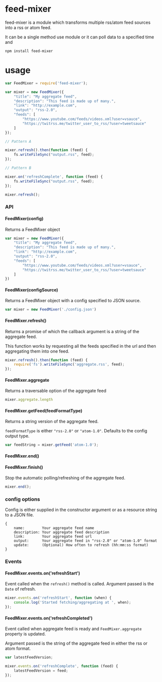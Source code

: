 # feed-mixer

feed-mixer is a module which transforms multiple rss/atom feed sources into 
a rss or atom feed.

It can be a single method use module or it can poll data to a specified time 
and 

```
npm install feed-mixer
```

# usage

```javascript
var FeedMixer = require('feed-mixer');

var mixer = new FeedMixer({
    "title": "My aggregate feed",
    "description": "This feed is made up of many.",
    "link": "http://example.com",
    "output": "rss-2.0",
    "feeds": [
        "https://www.youtube.com/feeds/videos.xml?user=vsauce",
        "https://twitrss.me/twitter_user_to_rss/?user=tweetsauce"
    ]
});

// Pattern A

mixer.refresh().then(function (feed) {
    fs.writeFileSync("output.rss", feed);
});

// Pattern B

mixer.on('refreshComplete', function (feed) {
    fs.writeFileSync("output.rss", feed);
});

mixer.refresh();
```

### API

#### FeedMixer(config)

Returns a FeedMixer object

```javascript
var mixer = new FeedMixer({
    "title": "My aggregate feed",
    "description": "This feed is made up of many.",
    "link": "http://example.com",
    "output": "rss-2.0",
    "feeds": [
        "https://www.youtube.com/feeds/videos.xml?user=vsauce",
        "https://twitrss.me/twitter_user_to_rss/?user=tweetsauce"
    ]
})
```


#### FeedMixer(configSource)

Returns a FeedMixer object with a config specified to JSON source.

```javascript
var mixer = new FeedMixer('./config.json')
```

#### FeedMixer.refresh()

Returns a promise of which the callback argument is a string of the 
aggregate feed.

This function works by requesting all the feeds specified in the url and 
then aggregating them into one feed.

```javascript
mixer.refresh().then(function (feed) {
    require('fs').writeFileSync('aggregate.rss', feed);
});
```

#### FeedMixer.aggregate

Returns a traversable option of the aggregate feed

```javascript
mixer.aggregate.length
```

#### FeedMixer.getFeed(feedFormatType)

Returns a string version of the aggregate feed.

`feedFormatType` is either `"rss-2.0"` or `"atom-1.0"`.
Defaults to the config output type.

```javascript
var feedString = mixer.getFeed('atom-1.0');
```

#### FeedMixer.end()
#### FeedMixer.finish()

Stop the automatic polling/refreshing of the aggregate feed.

```javascript
mixer.end();
```


### config options

Config is either supplied in the constructor argument or as a 
resource string to a JSON file.

```
{
    name:        Your aggregate feed name
    description: Your aggregate feed description
    link:        Your aggregate feed url
    output:      Your aggregate feed in "rss-2.0" or "atom-1.0" format
    update:      (Optional) How often to refresh (hh:mm:ss format)
}
```

### Events
#### FeedMixer.events.on('refreshStart')

Event called when the `refresh()` method is called. 
Argument passed is the `Date` of refresh.

```javascript
mixer.events.on('refreshStart', function (when) {
    console.log('Started fetching/aggregating at ', when);
});
```

#### FeedMixer.events.on('refreshCompleted')

Event called when aggregate feed is ready and `FeedMixer.aggregate` 
property is updated.

Argument passed is the string of the aggregate feed in either the 
rss or atom format.

```javascript
var latestFeedVersion;

mixer.events.on('refreshComplete', function (feed) {
    latestFeedVersion = feed;
});
```
